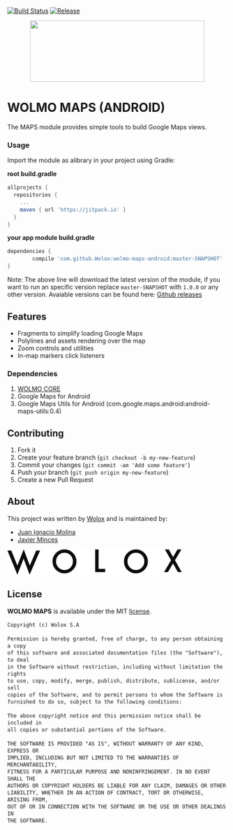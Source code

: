 [![Build Status](https://www.bitrise.io/app/bdcd47872923d729/status.svg?token=FBpjtLs8Y7_r0SqaTDQSXw&branch=master)](https://www.bitrise.io/app/bdcd47872923d729)
[![Release](https://jitpack.io/v/Wolox/wolmo-maps-android.svg)](https://jitpack.io/#Wolox/wolmo-maps-android)

<p align="center">
  <img height="140px" width="400px" src="https://cloud.githubusercontent.com/assets/4109119/25543833/70745992-2c2e-11e7-9ae2-b5a95b47ba9f.png"/>
</p>

# WOLMO MAPS (ANDROID)

The MAPS module provides simple tools to build Google Maps views.

### Usage

Import the module as alibrary in your project using Gradle:

**root build.gradle**
```groovy
allprojects {
  repositories {
    ...
    maven { url 'https://jitpack.io' }
  }
}
```
**your app module build.gradle**
```groovy
dependencies {
        compile 'com.github.Wolox:wolmo-maps-android:master-SNAPSHOT'
}
```
Note: The above line will download the latest version of the module, if you want to run an specific version replace `master-SNAPSHOT` with `1.0.0` or any other version. Avaiable versions can be found here: [Github releases](https://github.com/Wolox/wolmo-maps-android/releases)
## Features

* Fragments to simplify loading Google Maps
* Polylines and assets rendering over the map
* Zoom controls and utilities
* In-map markers click listeners

### Dependencies

1. [WOLMO CORE](https://github.com/Wolox/wolmo-core-android)
2. Google Maps for Android
3. Google Maps Utils for Android (com.google.maps.android:android-maps-utils:0.4)

## <a name="topic-contributing"></a> Contributing

1. Fork it
2. Create your feature branch (`git checkout -b my-new-feature`)
3. Commit your changes (`git commit -am 'Add some feature'`)
4. Push your branch (`git push origin my-new-feature`)
5. Create a new Pull Request

## <a name="topic-about"></a> About

This project was written by [Wolox](http://www.wolox.com.ar) and is maintained by:
* [Juan Ignacio Molina](https://github.com/juanignaciomolina)
* [Javier Minces](https://github.com/Karamchi)

![Wolox](https://raw.githubusercontent.com/Wolox/press-kit/master/logos/logo_banner.png)

## <a name="topic-license"></a> License

**WOLMO MAPS** is available under the MIT [license](https://raw.githubusercontent.com/Wolox/wolmo-maps-android/master/LICENSE.md).

    Copyright (c) Wolox S.A

    Permission is hereby granted, free of charge, to any person obtaining a copy
    of this software and associated documentation files (the "Software"), to deal
    in the Software without restriction, including without limitation the rights
    to use, copy, modify, merge, publish, distribute, sublicense, and/or sell
    copies of the Software, and to permit persons to whom the Software is
    furnished to do so, subject to the following conditions:

    The above copyright notice and this permission notice shall be included in
    all copies or substantial portions of the Software.

    THE SOFTWARE IS PROVIDED "AS IS", WITHOUT WARRANTY OF ANY KIND, EXPRESS OR
    IMPLIED, INCLUDING BUT NOT LIMITED TO THE WARRANTIES OF MERCHANTABILITY,
    FITNESS FOR A PARTICULAR PURPOSE AND NONINFRINGEMENT. IN NO EVENT SHALL THE
    AUTHORS OR COPYRIGHT HOLDERS BE LIABLE FOR ANY CLAIM, DAMAGES OR OTHER
    LIABILITY, WHETHER IN AN ACTION OF CONTRACT, TORT OR OTHERWISE, ARISING FROM,
    OUT OF OR IN CONNECTION WITH THE SOFTWARE OR THE USE OR OTHER DEALINGS IN
    THE SOFTWARE.
